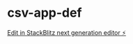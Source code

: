 # csv-app-def

[Edit in StackBlitz next generation editor ⚡️](https://stackblitz.com/~/github.com/tobesmartcs/csv-app-def)